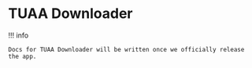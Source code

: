 # TUAA Downloader

!!! info

    Docs for TUAA Downloader will be written once we officially release the app.
